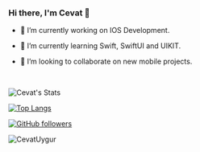 ### Hi there, I'm Cevat 👋

- 🔭 I’m currently working on IOS Development.

- 🌱 I’m currently learning Swift, SwiftUI and UIKIT.

- 👯 I’m looking to collaborate on new mobile projects.

</br>

![Cevat's Stats](https://github-readme-stats.vercel.app/api?username=CevatUygur&show_icons=true&count_private=true&theme=dark)

[![Top Langs](https://github-readme-stats.vercel.app/api/top-langs/?username=CevatUygur&theme=dark&layout=compact)](https://github.com/anuraghazra/github-readme-stats)

[![GitHub followers](https://img.shields.io/github/followers/CevatUygur?label=Followers&style=social)](https://github.com/CevatUygur/)

<p align="left"> <img src="https://komarev.com/ghpvc/?username=CevatUygur" alt="CevatUygur" /> </p>

<!--
- 💬 Ask me about ...
- 📫 How to reach me: ...
- 😄 Pronouns: ...
- ⚡ Fun fact: ...
--!>
